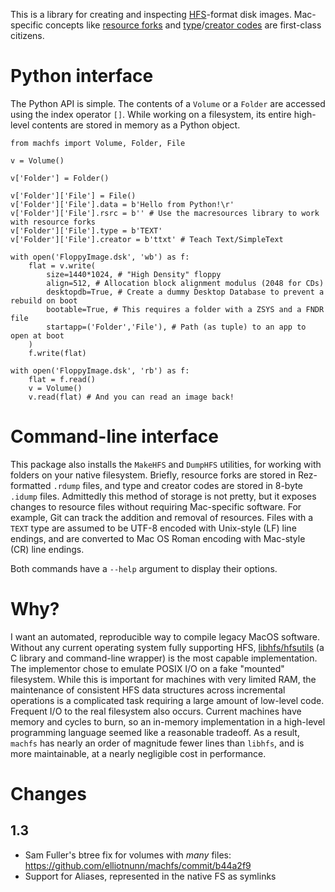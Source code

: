 This is a library for creating and inspecting
[HFS](https://en.wikipedia.org/wiki/Hierarchical_File_System)-format
disk images. Mac-specific concepts like [resource
forks](https://en.wikipedia.org/wiki/Resource_fork) and
[type](https://en.wikipedia.org/wiki/Type_code)/[creator
codes](https://en.wikipedia.org/wiki/Creator_code) are first-class
citizens.

Python interface
================
The Python API is simple. The contents of a `Volume` or a `Folder` are
accessed using the index operator `[]`. While working on a filesystem,
its entire high-level contents are stored in memory as a Python object.

```
from machfs import Volume, Folder, File

v = Volume()

v['Folder'] = Folder()

v['Folder']['File'] = File()
v['Folder']['File'].data = b'Hello from Python!\r'
v['Folder']['File'].rsrc = b'' # Use the macresources library to work with resource forks
v['Folder']['File'].type = b'TEXT'
v['Folder']['File'].creator = b'ttxt' # Teach Text/SimpleText

with open('FloppyImage.dsk', 'wb') as f:
    flat = v.write(
        size=1440*1024, # "High Density" floppy
        align=512, # Allocation block alignment modulus (2048 for CDs)
        desktopdb=True, # Create a dummy Desktop Database to prevent a rebuild on boot
        bootable=True, # This requires a folder with a ZSYS and a FNDR file
        startapp=('Folder','File'), # Path (as tuple) to an app to open at boot
    )
    f.write(flat)

with open('FloppyImage.dsk', 'rb') as f:
    flat = f.read()
    v = Volume()
    v.read(flat) # And you can read an image back!
```

Command-line interface
======================
This package also installs the `MakeHFS` and `DumpHFS` utilities, for
working with folders on your native filesystem. Briefly, resource forks
are stored in Rez-formatted `.rdump` files, and type and creator codes
are stored in 8-byte `.idump` files. Admittedly this method of storage
is not pretty, but it exposes changes to resource files without
requiring Mac-specific software. For example, Git can track the addition
and removal of resources. Files with a `TEXT` type are assumed to be
UTF-8 encoded with Unix-style (LF) line endings, and are converted to
Mac OS Roman encoding with Mac-style (CR) line endings.

Both commands have a `--help` argument to display their options.

Why?
====
I want an automated, reproducible way to compile legacy MacOS software.
Without any current operating system fully supporting HFS,
[libhfs/hfsutils](https://www.mars.org/home/rob/proj/hfs/) (a C library
and command-line wrapper) is the most capable implementation. The
implementor chose to emulate POSIX I/O on a fake "mounted" filesystem.
While this is important for machines with very limited RAM, the
maintenance of consistent HFS data structures across incremental
operations is a complicated task requiring a large amount of low-level
code. Frequent I/O to the real filesystem also occurs. Current machines
have memory and cycles to burn, so an in-memory implementation in a
high-level programming language seemed like a reasonable tradeoff. As a
result, `machfs` has nearly an order of magnitude fewer lines than
`libhfs`, and is more maintainable, at a nearly negligible cost in
performance.

Changes
=======
1.3
---
- Sam Fuller's btree fix for volumes with *many* files:
  https://github.com/elliotnunn/machfs/commit/b44a2f9
- Support for Aliases, represented in the native FS as symlinks
